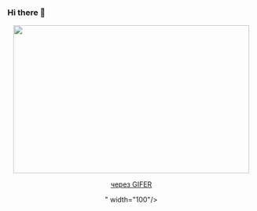 ### Hi there 👋


<div id="header" align="center">
  <img src="https://gifer.com/embed/7ImI" width=480 height=302.118 frameBorder="0" allowFullScreen></iframe><p><a href="https://gifer.com">через GIFER</a></p>" width="100"/>
</div>


<!--
**MaltsevaElena/MaltsevaElena** is a ✨ _special_ ✨ repository because its `README.md` (this file) appears on your GitHub profile.

Here are some ideas to get you started:

- 🔭 I’m currently working on ...
- 🌱 I’m currently learning ...
- 👯 I’m looking to collaborate on ...
- 🤔 I’m looking for help with ...
- 💬 Ask me about ...
- 📫 How to reach me: ...
- 😄 Pronouns: ...
- ⚡ Fun fact: ...
-->
